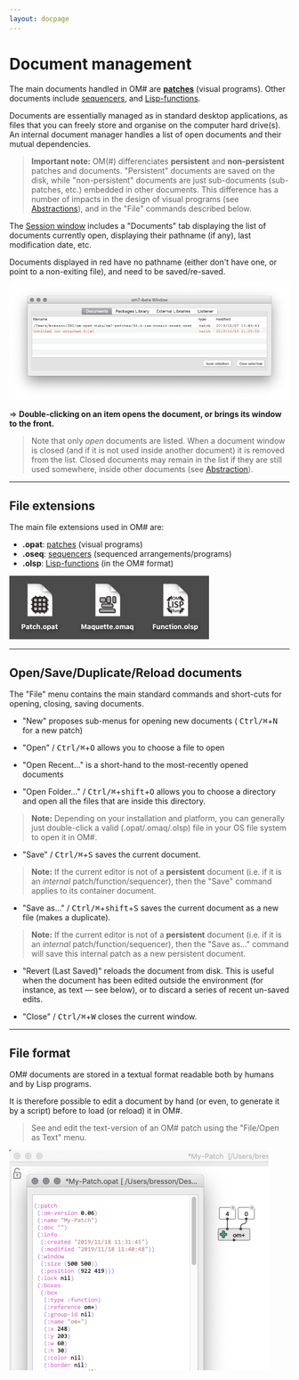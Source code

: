 ```yaml
---
layout: docpage
---
```


# Document management

The main documents handled in OM# are **[patches](patch)** (visual programs). Other documents include [sequencers](sequencer), and [Lisp-functions](lisp).

Documents are essentially managed as in standard desktop applications, as files that you can freely store and organise on the computer hard drive(s).
An internal document manager handles a list of open documents and their mutual dependencies.

> **Important note:** OM(#) differenciates **persistent** and **non-persistent** patches and documents. "Persistent" documents are saved on the disk, while "non-persistent" documents are just sub-documents (sub-patches, etc.) embedded in other documents. This difference has a number of impacts in the design of visual programs (see [Abstractions](abstraction)), and in the "File" commands described below.

The [Session window](session) includes a "Documents" tab displaying the list of documents currently open, displaying their pathname (if any), last modification date, etc. 

Documents displayed in red have no pathname (either don't have one, or point to a non-exiting file), and need to be saved/re-saved.

<img src="doc-management_img/session-documents.png">

=> **Double-clicking on an item opens the document, or brings its window to the front.**

> Note that only _open_ documents are listed. When a document window is closed (and if it is not used inside another document) it is removed from the list. 
Closed documents may remain in the list if they are still used somewhere, inside other documents (see [Abstraction](abstraction)). 

-------
## File extensions

The main file extensions used in OM# are:

- **.opat**: [patches](patch) (visual programs) 
- **.oseq**: [sequencers](sequencer) (sequenced arrangements/programs)
- **.olsp**: [Lisp-functions](lisp) (in the OM# format)

<img src="doc-management_img/doc-files.png">

------
## Open/Save/Duplicate/Reload documents

The "File" menu contains the main standard commands and short-cuts for opening, closing, saving documents.

- "New" proposes sub-menus for opening new documents ( <kbd>Ctrl/⌘</kbd>+<kbd>N</kbd> for a new patch)

- "Open" / <kbd>Ctrl/⌘</kbd>+<kbd>O</kbd> allows you to choose a file to open
- "Open Recent..." is a short-hand to the most-recently opened documents
- "Open Folder..." / <kbd>Ctrl/⌘</kbd>+<kbd>shift</kbd>+<kbd>O</kbd> allows you to choose a directory and open all the files that are inside this directory.

> **Note:** Depending on your installation and platform, you can generally just double-click a valid (.opat/.omaq/.olsp) file in your OS file system to open  it in OM#.

- "Save" / <kbd>Ctrl/⌘</kbd>+<kbd>S</kbd> saves the current document.

> **Note:** If the current editor is not of a **persistent** document (i.e. if it is an _internal_ patch/function/sequencer), then the "Save" command applies to its container document.

- "Save as..." / <kbd>Ctrl/⌘</kbd>+<kbd>shift</kbd>+<kbd>S</kbd> saves the current document as a new file (makes a duplicate).

> **Note:** If the current editor is not of a **persistent** document (i.e. if it is an _internal_ patch/function/sequencer), then the "Save as..." command will save this internal patch as a new persistent document.

- "Revert (Last Saved)" reloads the document from disk. This is useful when the document has been edited outside the environment (for instance, as text — see below), or to discard a series of recent un-saved edits. 

- "Close" / <kbd>Ctrl/⌘</kbd>+<kbd>W</kbd> closes the current window.

------
## File format

OM# documents are stored in a textual format readable both by humans and by Lisp programs.

It is therefore possible to edit a document by hand (or even, to generate it by a script) before to load (or reload) it in OM#.

> See and edit the text-version of an OM# patch using the "File/Open as Text" menu.

<img src="doc-management_img/patch-as-text.png">


